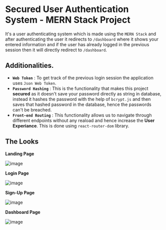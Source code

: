 # Secured User Authentication System - MERN Stack Project
It's a user authenticating system which is made using the `MERN Stack` and after authenticating the user it redirects to `/dashboard` where it shows your entered information and if the user has already logged in the previous session then it will directly redirect to `/dashboard`.

## Additionalities.
- **`Web Token`** : To get track of the previous login session the application uses `Json Web Token`.
- **`Password Hashing`** : This is the functionality that makes this project **secured** as it doesn't save your password directly as string in database, instead it hashes the password with the help of `bcrypt.js` and then saves that hashed password in the database, hence the passwords can't be breached.
- **`Front-end Routing`** : This functionality allows us to navigate through different endpoints without any reaload and hence increase the **User Experiance**. This is done using `react-router-dom` library.

## The Looks
**Landing Page**

![image](https://user-images.githubusercontent.com/69182611/211269739-ff06dbc0-3027-4f66-9521-19b0129c44d5.png)

**Login Page**

![image](https://user-images.githubusercontent.com/69182611/211269826-937f31ab-b096-432a-9fb7-4967461210e6.png)

**Sign-Up Page**

![image](https://user-images.githubusercontent.com/69182611/211270001-a866f114-57b5-472c-ab58-84bec2b48ab4.png)

**Dashboard Page**

![image](https://user-images.githubusercontent.com/69182611/211270219-b2e386b6-d3b6-4879-8f62-a9c5e8a6ee31.png)
